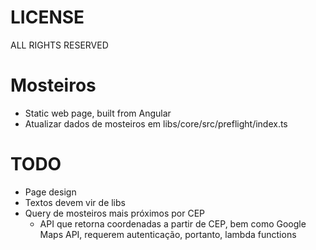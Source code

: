 # LICENSE

ALL RIGHTS RESERVED

# Mosteiros

- Static web page, built from Angular
- Atualizar dados de mosteiros em libs/core/src/preflight/index.ts

# TODO

- Page design
- Textos devem vir de libs
- Query de mosteiros mais próximos por CEP
  - API que retorna coordenadas a partir de CEP, bem como Google Maps API, requerem autenticação, portanto, lambda functions
